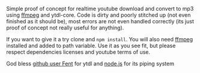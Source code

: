 Simple proof of concept for realtime youtube download and convert to mp3 using [ffmpeg](https://ffmpeg.org/) and ytdl-core.
Code is dirty and poorly stitched up (not even finished as it should be), most errors are not even handled correctly (its just proof of concept not really useful for anything).

If you want to give it a try clone and `npm install`. You will also need  [ffmpeg](https://ffmpeg.org/) installed and added to path variable. Use it as you see fit, but please respect dependencies licenses and youtube terms of use.

God bless [github user Fent](https://github.com/fent/) for ytdl and [node.js](https://nodejs.org/en/) for its piping system